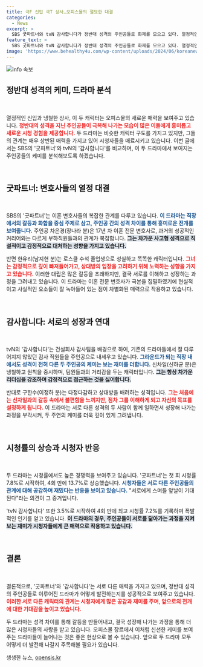 ```yaml
---
title: 극F 신입 극T 상사…오피스물의 절묘한 대결
categories:
  - News
excerpt: >
  SBS 굿파트너와 tvN 감사합니다가 정반대 성격의 주인공들로 화제를 모으고 있다. 열정적인 신입과 냉철한 상사가 그리는 특별한 케미가 시청자들의 마음을 사로잡으며 시청률 상승 중. 두 드라마의 대립 속 성장 이야기가 기대된다!
feature_text: >
  SBS 굿파트너와 tvN 감사합니다가 정반대 성격의 주인공들로 화제를 모으고 있다. 열정적인 신입과 냉철한 상사가 그리는 특별한 케미가 시청자들의 마음을 사로잡으며 시청률 상승 중. 두 드라마의 대립 속 성장 이야기가 기대된다!
image: 'https://www.behealthy4u.com/wp-content/uploads/2024/06/koreanews.jpg'
---
```


<p><img src="https://www.behealthy4u.com/wp-content/uploads/2024/06/koreanews.jpg" alt="info 속보" /></p>

<h2 data-ke-size="size26">정반대 성격의 케미, 드라마 분석</h2>

<p data-ke-size="size16">&nbsp;</p>

<p>열정적인 신입과 냉철한 상사, 이 두 캐릭터는 오피스물의 새로운 매력을 보여주고 있습니다. <b><span style="color: #ee2323;">정반대의 성격을 지닌 주인공들이 극복해 나가는 모습이 많은 이들에게 흥미롭고 새로운 시청 경험을 제공합니다.</span></b> 두 드라마는 비슷한 캐릭터 구도를 가지고 있지만, 그들의 관계는 매우 상반된 매력을 가지고 있어 시청자들을 매료시키고 있습니다. 이번 글에서는 SBS의 '굿파트너'와 tvN의 '감사합니다'를 비교하며, 이 두 드라마에서 보여지는 주인공들의 케미를 분석해보도록 하겠습니다.</p>

<p data-ke-size="size16">&nbsp;</p>

<h2 data-ke-size="size26">굿파트너: 변호사들의 열정 대결</h2>

<p data-ke-size="size16">&nbsp;</p>

<p>SBS의 '굿파트너'는 이혼 변호사들의 복잡한 관계를 다루고 있습니다. <b><span style="color: #1a5490;">이 드라마는 직장에서의 갈등과 화합을 중심 주제로 삼고, 주인공 간의 성격 차이를 통해 흥미로운 전개를 보여줍니다.</span></b> 주인공 차은경(장나라 분)은 17년 차 이혼 전문 변호사로, 과거의 성공적인 커리어와는 다르게 부하직원들과의 관계가 복잡합니다. <b><span style="background-color: #21538527;">그는 차가운 사고형 성격으로 직설적이고 감정적으로 대처하는 성향을 가지고 있습니다.</span></b></p>

<p>반면 한유리(남지현 분)는 로스쿨 수석 졸업생으로 성실하고 똑똑한 캐릭터입니다. <b><span style="color: #ee2323;">그녀는 감정적으로 깊이 빠져들어가고, 상대방의 입장을 고려하기 위해 노력하는 성향을 가지고 있습니다.</span></b> 이러한 대립은 많은 갈등을 초래하지만, 결국 서로를 이해하고 성장하는 과정을 그려내고 있습니다. 이 드라마는 이혼 전문 변호사가 극본을 집필하였기에 현실적이고 사실적인 요소들이 잘 녹아들어 있는 점이 차별화된 매력으로 작용하고 있습니다.</p>

<p data-ke-size="size16">&nbsp;</p>

<h2 data-ke-size="size26">감사합니다: 서로의 성장과 연대</h2>

<p data-ke-size="size16">&nbsp;</p>

<p>tvN의 '감사합니다'는 건설회사 감사팀을 배경으로 하여, 기존의 드라마들에서 잘 다루어지지 않았던 감사 직원들을 주인공으로 내세우고 있습니다. <b><span style="color: #1a5490;">그라운드가 되는 직장 내에서도 성격이 전혀 다른 두 주인공의 케미는 보는 재미를 더합니다.</span></b> 신차일(신하균 분)은 냉철하고 원칙을 중시하며, 팀원들과의 거리감을 두는 캐릭터입니다. <b><span style="background-color: #21538527;">그는 항상 차가운 리더십을 강조하며 감정적으로 접근하는 것을 싫어합니다.</span></b></p>

<p>반대로 구한수(이정하 분)는 다정다감하고 상대방을 배려하는 성격입니다. <b><span style="color: #ee2323;">그는 처음에는 신차일과의 갈등 속에서 불편함을 느끼지만, 점차 그를 이해하게 되고 자신의 목표를 설정하게 됩니다.</span></b> 이 드라마는 서로 다른 성격의 두 사람이 함께 일하면서 성장해 나가는 과정을 부각시켜, 두 주연의 케미를 더욱 깊이 있게 그려냅니다.</p>

<p data-ke-size="size16">&nbsp;</p>

<h2 data-ke-size="size26">시청률의 상승과 시청자 반응</h2>

<p data-ke-size="size16">&nbsp;</p>

<p>두 드라마는 시청률에서도 높은 경쟁력을 보여주고 있습니다. '굿파트너'는 첫 회 시청률 7.8%로 시작하여, 4회 만에 13.7%로 상승했습니다. <b><span style="color: #1a5490;">시청자들은 서로 다른 주인공들의 관계에 대해 공감하며 재밌다는 반응을 보이고 있습니다.</span></b> "서로에게 스며들 앞날이 기대된다"라는 의견이 그 증거입니다. </p>

<p>'tvN 감사합니다' 또한 3.5%로 시작하여 4회 만에 최고 시청률 7.2%를 기록하며 폭발적인 인기를 얻고 있습니다. <b><span style="background-color: #21538527;">이 드라마의 경우, 주인공들이 서로를 닮아가는 과정을 지켜보는 재미가 시청자들에게 큰 매력으로 작용하고 있습니다.</span></b> </p>

<p data-ke-size="size16">&nbsp;</p>

<h2 data-ke-size="size26">결론</h2>

<p data-ke-size="size16">&nbsp;</p>

<p>결론적으로, '굿파트너'와 '감사합니다'는 서로 다른 매력을 가지고 있으며, 정반대 성격의 주인공들로 이루어진 드라마가 어떻게 발전하는지를 성공적으로 보여주고 있습니다. <b><span style="color: #ee2323;">이러한 서로 다른 캐릭터의 관계는 시청자에게 많은 공감과 재미를 주며, 앞으로의 전개에 대한 기대감을 높이고 있습니다.</span></b> </p>

<p>두 드라마는 성격 차이를 통해 갈등을 만들어내고, 결국 성장해 나가는 과정을 통해 더 많은 시청자들의 사랑을 받고 있습니다. 오피스물 장르에서 이처럼 신선한 케미를 보여주는 드라마들이 늘어나는 것은 좋은 현상으로 볼 수 있습니다. 앞으로 두 드라마 모두 어떻게 더 발전해 나갈지 주목해볼 필요가 있습니다.</p>
생생한 뉴스, <a href="https://opensis.kr" rel="dofollow">opensis.kr</a>


